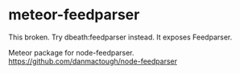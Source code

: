 # meteor-feedparser
This broken.  Try dbeath:feedparser instead.  It exposes Feedparser.

Meteor package for node-feedparser.  https://github.com/danmactough/node-feedparser
